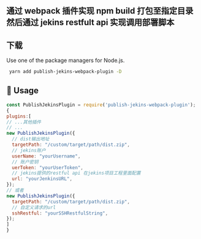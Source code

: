 
## 通过 webpack 插件实现 npm build 打包至指定目录 然后通过 jekins restfult api 实现调用部署脚本

## 下载

Use one of the package managers for Node.js.

```bash
 yarn add publish-jekins-webpack-plugin -D
```

## 🔨 Usage

```js
const PublishJekinsPlugin = require('publish-jekins-webpack-plugin');
{
plugins:[
// ...其他插件
// ...
new PublishJekinsPlugin({
  // dist输出地址
  targetPath: "/custom/target/path/dist.zip",
  // jekins账户
  userName: "yourUsername",
  // 账户密钥
  uerToken: "yourUserToken",
  // jekins提供的restful api 在jekins项目工程里面配置
  url: "yourJenkinsURL",
});
// 或者
new PublishJekinsPlugin({
  targetPath: "/custom/target/path/dist.zip",
  // 自定义请求的url
  sshRestful: "yourSSHRestfulString",
});
]
}
```
